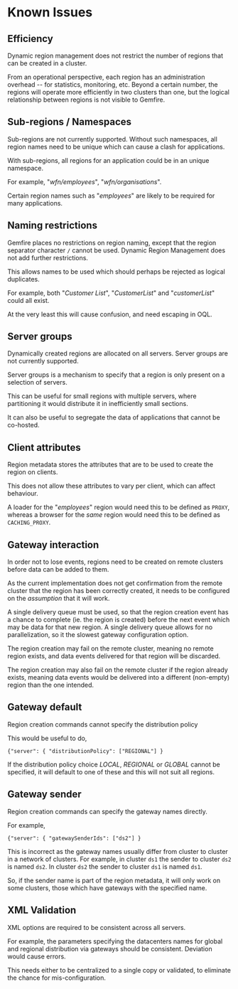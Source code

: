 # Known Issues

## Efficiency
Dynamic region management does not restrict the number of regions that can be
created in a cluster.

From an operational perspective, each region has an administration overhead -- for
statistics, monitoring, etc. Beyond a certain number, the regions will operate more
efficiently in two clusters than one, but the logical relationship between regions
is not visible to Gemfire.

## Sub-regions / Namespaces
Sub-regions are not currently supported. Without such namespaces, all region names need
to be unique which can cause a clash for applications.

With sub-regions, all regions for an application could be in an unique namespace.

For example, "*wfn/employees*", "*wfn/organisations*".

Certain region names such as "*employees*" are likely to be required for many applications. 

## Naming restrictions
Gemfire places no restrictions on region naming, except that the region separator character `/`
cannot be used. Dynamic Region Management does not add further restrictions.

This allows names to be used which should perhaps be rejected as logical duplicates.
 
For example, both "*Customer List*", "*CustomerList*" and "*customerList*" could all exist.

At the very least this will cause confusion, and need escaping in OQL.

## Server groups
Dynamically created regions are allocated on all servers. Server groups are not currently
supported.

Server groups is a mechanism to specify that a region is only present on a selection of
servers.

This can be useful for small regions with multiple servers, where partitioning it would
distribute it in inefficiently small sections. 

It can also be useful to segregate the data of applications that cannot be co-hosted.

## Client attributes
Region metadata stores the attributes that are to be used to create the region on clients.

This does not allow these attributes to vary per client, which can affect behaviour.

A loader for the "*employees*" region would need this to be defined as `PROXY`,
whereas a browser for the _same_ region would need this to be defined as `CACHING_PROXY`.

## Gateway interaction
In order not to lose events, regions need to be created on remote clusters before data
can be added to them. 

As the current implementation does not get confirmation from the remote cluster that
the region has been correctly created, it needs to be configured on the *assumption*
that it will work.

A single delivery queue must be used, so that the region creation event has a chance
to complete (ie. the region is created) before the next event which may be data for
that new region. A single delivery queue allows for no parallelization, so it the
slowest gateway configuration option.

The region creation may fail on the remote cluster, meaning no remote region exists,
and data events delivered for that region will be discarded.

The region creation may also fail on the remote cluster if the region already exists,
meaning data events would be delivered into a different (non-empty) region than the
one intended.

## Gateway default
Region creation commands cannot specify the distribution policy

This would be useful to do,

```
{"server": { "distributionPolicy": ["REGIONAL"] } 
```

If the distribution policy choice *LOCAL*, *REGIONAL* or *GLOBAL* cannot be specified,
it will default to one of these and this will not suit all regions.

## Gateway sender
Region creation commands can specify the gateway names directly.

For example,

```
{"server": { "gatewaySenderIds": ["ds2"] } 
```

This is incorrect as the gateway names usually differ from cluster to cluster in a
network of clusters. For example, in cluster `ds1` the sender to cluster `ds2` is named `ds2`.
In cluster `ds2` the sender to cluster `ds1` is named `ds1`.

So, if the sender name is part of the region metadata, it will only work on some clusters,
those which have gateways with the specified name.

## XML Validation
XML options are required to be consistent across all servers.

For example, the parameters specifying the datacenters names for global and regional
distribution via gateways should be consistent. Deviation would cause errors.

This needs either to be centralized to a single copy or validated, to eliminate the
chance for mis-configuration.
